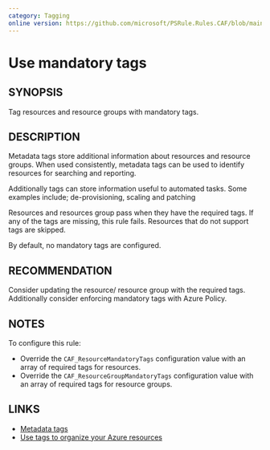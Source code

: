 ```yaml
---
category: Tagging
online version: https://github.com/microsoft/PSRule.Rules.CAF/blob/main/docs/rules/en/CAF.Tag.Required.md
---
```


# Use mandatory tags

## SYNOPSIS

Tag resources and resource groups with mandatory tags.

## DESCRIPTION

Metadata tags store additional information about resources and resource groups.
When used consistently, metadata tags can be used to identify resources for searching and reporting.

Additionally tags can store information useful to automated tasks.
Some examples include; de-provisioning, scaling and patching

Resources and resources group pass when they have the required tags.
If any of the tags are missing, this rule fails.
Resources that do not support tags are skipped.

By default, no mandatory tags are configured.

## RECOMMENDATION

Consider updating the resource/ resource group with the required tags.
Additionally consider enforcing mandatory tags with Azure Policy.

## NOTES

To configure this rule:

- Override the `CAF_ResourceMandatoryTags` configuration value with an array of required tags for resources.
- Override the `CAF_ResourceGroupMandatoryTags` configuration value with an array of required tags for resource groups.

## LINKS

- [Metadata tags](https://docs.microsoft.com/en-us/azure/cloud-adoption-framework/ready/azure-best-practices/naming-and-tagging#metadata-tags)
- [Use tags to organize your Azure resources](https://docs.microsoft.com/en-us/azure/azure-resource-manager/management/tag-resources)
